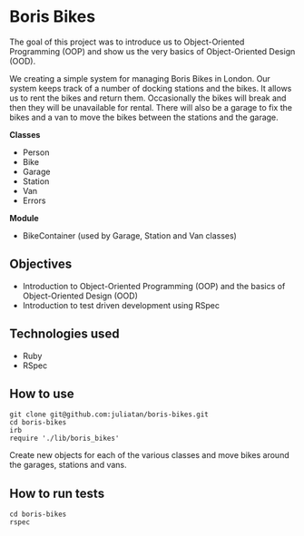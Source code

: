 Boris Bikes
===========

The goal of this project was to introduce us to Object-Oriented Programming (OOP) and show us the very basics of Object-Oriented Design (OOD).

We creating a simple system for managing Boris Bikes in London. Our system keeps track of a number of docking stations and the bikes. It allows us to rent the bikes and return them. Occasionally the bikes will break and then they will be unavailable for rental. There will also be a garage to fix the bikes and a van to move the bikes between the stations and the garage.

<b>Classes</b>
- Person
- Bike
- Garage
- Station
- Van
- Errors

<b>Module</b>
- BikeContainer (used by Garage, Station and Van classes)

Objectives
----------

- Introduction to Object-Oriented Programming (OOP) and the basics of Object-Oriented Design (OOD)
- Introduction to test driven development using RSpec

Technologies used
-----------------

* Ruby
* RSpec

How to use
----------

```shell
git clone git@github.com:juliatan/boris-bikes.git
cd boris-bikes
irb
require './lib/boris_bikes'
```

Create new objects for each of the various classes and move bikes around the garages, stations and vans.

How to run tests
----------------

```shell
cd boris-bikes
rspec
```
